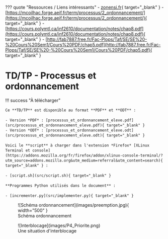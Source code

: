 ??? quote "Ressources / Liens intéressants"
    - [zonensi.fr](https://www.zonensi.fr/NSI/Terminale/C06/Ordonnancement/){ target="_blank" }
    - [https://mcoilhac.forge.aeif.fr/term/processus/2_ordonnancement/](https://mcoilhac.forge.aeif.fr/term/processus/2_ordonnancement/){ target="_blank" }
    - [https://cours.polymtl.ca/inf2610/documentation/notes/chap8.pdf](https://cours.polymtl.ca/inf2610/documentation/notes/chap8.pdf){ target="_blank" }
    - [http://fab7887.free.fr/Fac-Plops/Taf/SE/SE%20-%20Cours%20Sem1/Cours%20PDF/chap5.pdf](http://fab7887.free.fr/Fac-Plops/Taf/SE/SE%20-%20Cours%20Sem1/Cours%20PDF/chap5.pdf){ target="_blank" }

# TD/TP - Processus et ordonnancement

!!! success "À télécharger"

    Ce **TD/TP** est disponible au format **PDF** et **ODT** :

    - Version *PDF* : [processus_et_ordonnancement_eleve.pdf](src/processus_et_ordonnancement_eleve.pdf){ target="_blank" }
    - Version *ODT* : [processus_et_ordonnancement_eleve.odt](src/processus_et_ordonnancement_eleve.odt){ target="_blank" }

    Voici le **script** à charger dans l'extension *Firefox* [XLinux Terminal et console](https://addons.mozilla.org/fr/firefox/addon/xlinux-console-terminal/?utm_source=addons.mozilla.org&utm_medium=referral&utm_content=search){ target="_blank" } :

    - [script.sh](src/script.sh){ target="_blank" }

    **Programmes Python utilisés dans le document** :

    - [incrementer.py](src/implementer.py){ target="_blank" }

<figure markdown="span">
  ![Schéma ordonnancement](images/preemption.jpg){ width="500" }
  <figcaption>Schéma ordonnancement</figcaption>
</figure>

<figure markdown="span">
  ![Interblocage](images/P4_Priorite.png)
  <figcaption>Une situation d'interblocage</figcaption>
</figure>